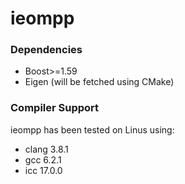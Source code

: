 # ieompp

### Dependencies
 - Boost>=1.59
 - Eigen (will be fetched using CMake)

### Compiler Support
ieompp has been tested on Linus using:
 - clang 3.8.1
 - gcc 6.2.1
 - icc 17.0.0
